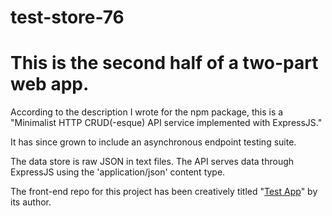 # test-store-76

# This is the second half of a two-part web app.

According to the description I wrote for the npm package, this is a "Minimalist HTTP CRUD(-esque) API service implemented with ExpressJS."

It has since grown to include an asynchronous endpoint testing suite.

The data store is raw JSON in text files. The API serves data through ExpressJS using the 'application/json' content type.

The front-end repo for this project has been creatively titled "[Test App](https://github.com/quantumtom/test-app)" by its author.
